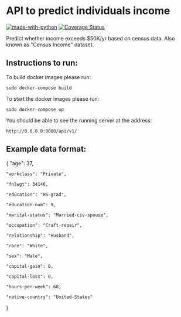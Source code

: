 # API to predict individuals income

[![made-with-python](https://img.shields.io/badge/Made%20with-Python-1f425f.svg)](https://www.python.org/)
[![Coverage Status](https://coveralls.io/repos/github/Hemantr05/Income-API/badge.svg?branch=master)](https://coveralls.io/github/Hemantr05/Income-API?branch=master)

Predict whether income exceeds $50K/yr based on census data. Also known as "Census Income" dataset.

## Instructions to run:

To build docker images please run:

`sudo docker-compose build`

To start the docker images please run:

`sudo docker-compose up`

You should be able to see the running server at the address:

`http://0.0.0.0:8000/api/v1/`

## Example data format:

{ 
    "age": 37,
    
    "workclass": "Private",
    
    "fnlwgt": 34146,
    
    "education": "HS-grad",
    
    "education-num": 9,
    
    "marital-status": "Married-civ-spouse",
    
    "occupation": "Craft-repair",
    
    "relationship": "Husband",
    
    "race": "White",
    
    "sex": "Male",
    
    "capital-gain": 0,
    
    "capital-loss": 0,
    
    "hours-per-week": 68,
    
    "native-country": "United-States" 
    
}
